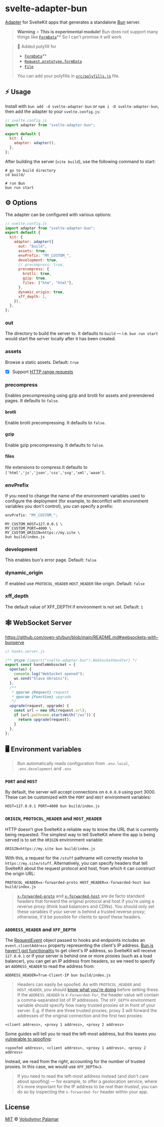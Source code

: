 # svelte-adapter-bun

[Adapter](https://kit.svelte.dev/docs/adapters) for SvelteKit apps that generates a standalone [Bun](https://github.com/oven-sh/bun) server.

> **Warning** > **This is experimental module!** Bun does not support many things like [`FormData`](https://github.com/oven-sh/bun/issues/621)\*\*
> So I can't promise it will work

> 🩼 Added polyfill for
>
> - [`FormData`](https://www.npmjs.com/package/formdata-polyfill)\*\*
> - [`Request.prototype.formData`](https://www.npmjs.com/package/parse-multipart-data)
> - [`File`](https://github.com/oven-sh/bun/issues/621#issuecomment-1396462734)
>
> You can add your polyfills in [`src/polyfills.js`](src/polyfills.js) file.

## :zap: Usage

Install with `bun add -d svelte-adapter-bun` or `npm i -D svelte-adapter-bun`, then add the adapter to your `svelte.config.js`:

```js
// svelte.config.js
import adapter from "svelte-adapter-bun";

export default {
  kit: {
    adapter: adapter(),
  },
};
```

After building the server (`vite build`), use the following command to start:

```
# go to build directory
cd build/

# run Bun
bun run start
```

## :gear: Options

The adapter can be configured with various options:

```js
// svelte.config.js
import adapter from "svelte-adapter-bun";
export default {
  kit: {
    adapter: adapter({
      out: "build",
      assets: true,
      envPrefix: "MY_CUSTOM_",
      development: true,
      // precompress: true,
      precompress: {
        brotli: true,
        gzip: true,
        files: ["htm", "html"],
      },
      dynamic_origin: true,
      xff_depth: 1,
    }),
  },
};
```

### out

The directory to build the server to. It defaults to `build` — i.e. `bun run start` would start the server locally after it has been created.

### assets

Browse a static assets. Default: `true`

- [x] Support [HTTP range requests](https://developer.mozilla.org/en-US/docs/Web/HTTP/Range_requests)

### precompress

Enables precompressing using gzip and brotli for assets and prerendered pages. It defaults to `false`.

#### brotli

Enable brotli precompressing. It defaults to `false`.

#### gzip

Enable gzip precompressing. It defaults to `false`.

#### files

file extensions to compress.It defaults to `['html','js','json','css','svg','xml','wasm']`.

### envPrefix

If you need to change the name of the environment variables used to configure the deployment (for example, to deconflict with environment variables you don't control), you can specify a prefix:

```js
envPrefix: "MY_CUSTOM_";
```

```
MY_CUSTOM_HOST=127.0.0.1 \
MY_CUSTOM_PORT=4000 \
MY_CUSTOM_ORIGIN=https://my.site \
bun build/index.js
```

### development

This enables bun's error page. Default: `false`

### dynamic_origin

If enabled use `PROTOCOL_HEADER` `HOST_HEADER` like origin. Default: `false`

### xff_depth

The default value of XFF_DEPTH if environment is not set. Default: `1`

## :spider_web: WebSocket Server

https://github.com/oven-sh/bun/blob/main/README.md#websockets-with-bunserve

```js
// hooks.server.js

/** @type {import("svelte-adapter-bun").WebSocketHandler} */
export const handleWebsocket = {
  open(ws) {
    console.log("WebSocket opened");
    ws.send("Slava Ukraїni");
  },
  /**
   * @param {Request} request
   * @param {Function} upgrade
   */
  upgrade(request, upgrade) {
    const url = new URL(request.url);
    if (url.pathname.startsWith("/ws")) {
      return upgrade(request);
    }
  },
};
```

## :desktop_computer: Environment variables

> Bun automatically reads configuration from `.env.local`, `.env.development` and `.env`

### `PORT` and `HOST`

By default, the server will accept connections on `0.0.0.0` using port 3000. These can be customized with the `PORT` and `HOST` environment variables:

```
HOST=127.0.0.1 PORT=4000 bun build/index.js
```

### `ORIGIN`, `PROTOCOL_HEADER` and `HOST_HEADER`

HTTP doesn't give SvelteKit a reliable way to know the URL that is currently being requested. The simplest way to tell SvelteKit where the app is being served is to set the `ORIGIN` environment variable:

```
ORIGIN=https://my.site bun build/index.js
```

With this, a request for the `/stuff` pathname will correctly resolve to `https://my.site/stuff`. Alternatively, you can specify headers that tell SvelteKit about the request protocol and host, from which it can construct the origin URL:

```
PROTOCOL_HEADER=x-forwarded-proto HOST_HEADER=x-forwarded-host bun build/index.js
```

> [`x-forwarded-proto`](https://developer.mozilla.org/en-US/docs/Web/HTTP/Headers/X-Forwarded-Proto) and [`x-forwarded-host`](https://developer.mozilla.org/en-US/docs/Web/HTTP/Headers/X-Forwarded-Host) are de facto standard headers that forward the original protocol and host if you're using a reverse proxy (think load balancers and CDNs). You should only set these variables if your server is behind a trusted reverse proxy; otherwise, it'd be possible for clients to spoof these headers.

### `ADDRESS_HEADER` and `XFF_DEPTH`

The [RequestEvent](https://kit.svelte.dev/docs/types#additional-types-requestevent) object passed to hooks and endpoints includes an `event.clientAddress` property representing the client's IP address. [Bun.js haven't got functionality](https://github.com/Jarred-Sumner/bun/issues/518) to get client's IP address, so SvelteKit will receive `127.0.0.1` or if your server is behind one or more proxies (such as a load balancer), you can get an IP address from headers, so we need to specify an `ADDRESS_HEADER` to read the address from:

```
ADDRESS_HEADER=True-Client-IP bun build/index.js
```

> Headers can easily be spoofed. As with `PROTOCOL_HEADER` and `HOST_HEADER`, you should [know what you're doing](https://adam-p.ca/blog/2022/03/x-forwarded-for/) before setting these.
> If the `ADDRESS_HEADER` is `X-Forwarded-For`, the header value will contain a comma-separated list of IP addresses. The `XFF_DEPTH` environment variable should specify how many trusted proxies sit in front of your server. E.g. if there are three trusted proxies, proxy 3 will forward the addresses of the original connection and the first two proxies:

```
<client address>, <proxy 1 address>, <proxy 2 address>
```

Some guides will tell you to read the left-most address, but this leaves you [vulnerable to spoofing](https://adam-p.ca/blog/2022/03/x-forwarded-for/):

```
<spoofed address>, <client address>, <proxy 1 address>, <proxy 2 address>
```

Instead, we read from the _right_, accounting for the number of trusted proxies. In this case, we would use `XFF_DEPTH=3`.

> If you need to read the left-most address instead (and don't care about spoofing) — for example, to offer a geolocation service, where it's more important for the IP address to be _real_ than _trusted_, you can do so by inspecting the `x-forwarded-for` header within your app.

## License

[MIT](LICENSE) © [Volodymyr Palamar](https://github.com/gornostay25)
